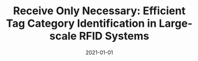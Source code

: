 ---
title: "Receive Only Necessary: Efficient Tag Category Identification in Large-scale RFID Systems"
authors: 
- Xuan Liu
- Jiangjin Yin
- Shigeng Zhang
- Kenli Li
- Song Guo, 

date: "2021-01-01"
doi: "10.1109/TMC.2021.3093858"

# Publication type.
# 1 = Conference paper; 2 = Journal article;
# 3 = Preprint Paper; 4 = Report; 5 = Book; 6 = Book section;
# 7 = Thesis; 8 = Patent
publication_types: ["2"]

# Publication name and optional abbreviated publication name.
publication: IEEE Transactions on Mobile Computing (TMC) (CCF-A)
# publication_short: 


url_pdf: https://www.computer.org/csdl/journal/tm/5555/01/09468928/1uR9HkGZelW
# url_code: ''
# url_dataset: ''
# url_poster: ''
# url_project: ''
# url_slides: ''
# url_video: ''

---